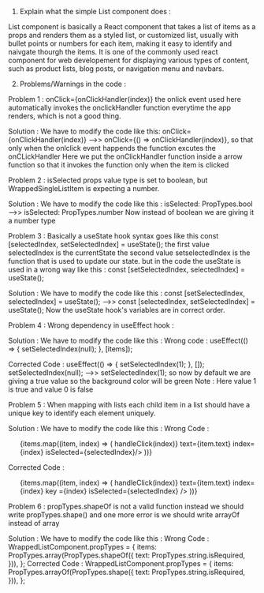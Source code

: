 1. Explain what the simple List component does :
 
List component is basically a React component that takes a list of items as a props and renders them as a styled list, or customized list, usually with bullet points or numbers for each item, making it easy to identify and naivgate thourgh the items.
It is one of the commonly used react component for web developement for displaying various types of content, such as product lists, blog posts, or navigation menu and navbars.

2. Problems/Warnings in the code : 

Problem 1 : onClick={onClickHandler(index)} the onlick event used here automatically invokes the onclickHandler function everytime the app renders, which is not a good thing.

Solution : We have to modify the code like this:
onClick={onClickHandler(index)} -->> onClick={() => onClickHandler(index)}, so that only when the onlclick event happends the function excutes the onCLickHandler
Here we put the onClickHandler function inside a arrow function so that it invokes the function only when the item is clicked

Problem 2 :
isSelected props value type is set to boolean, but WrappedSingleListItem  is expecting a number.

Solution : We have to modify the code like this :
isSelected: PropTypes.bool -->> isSelected: PropTypes.number
Now instead of boolean we are giving it a number type


Problem 3 : Basically a useState hook syntax goes like this
const [selectedIndex, setSelectedIndex] = useState();
the first value selectedIndex is the currentState
the second value setselectedIndex is the function that is used to update our state.
but in the code the useState is used in a wrong way like this :
const [setSelectedIndex, selectedIndex] = useState();

Solution : 
We have to modify the code like this :
const [setSelectedIndex, selectedIndex] = useState(); -->> const [selectedIndex, setSelectedIndex] = useState();
Now the useState hook's variables are in correct order.

Problem 4 : Wrong dependency in useEffect hook :

Solution : 
We have to modify the code like this :
Wrong code : 
useEffect(() => {
    setSelectedIndex(null);
}, [items]);
  
Corrected Code : 
 useEffect(() => {
    setSelectedIndex(1);
  }, []);
setSelectedIndex(null); -->> setSelectedIndex(1);
so now by default we are giving a true value so the background color will be green
Note : Here value 1 is true and value 0 is false

Problem 5 : 
When mapping with lists each child item in a list should have a unique key to identify each element uniquely.

Solution :
We have to modify the code like this :
Wrong Code :
<ul style={{ textAlign: 'left' }}>
      {items.map((item, index) => (
        <SingleListItem
          onClickHandler={() => handleClick(index)}
          text={item.text}
          index={index}
          isSelected={selectedIndex}/>
  ))}
</ul>
Corrected Code :
<ul style={{ textAlign: 'left' }}>
      {items.map((item, index) => (
        <SingleListItem
          onClickHandler={() => handleClick(index)}
          text={item.text}
          index={index}
          key ={index}
          isSelected={selectedIndex}
        />
      ))}
</ul>

Problem 6 : propTypes.shapeOf is not a valid function instead we should write propTypes.shape() and one more error is we should write arrayOf instead of array

Solution : 
We have to modify the code like this :
Wrong Code :
WrappedListComponent.propTypes = {
  items: PropTypes.array(PropTypes.shapeOf({
    text: PropTypes.string.isRequired,
  })),
};
Corrected Code :
WrappedListComponent.propTypes = {
  items: PropTypes.arrayOf(PropTypes.shape({
    text: PropTypes.string.isRequired,
  })),
};
